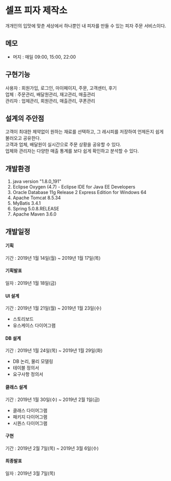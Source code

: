 # 셀프 피자 제작소
개개인의 입맛에 맞춘 세상에서 하나뿐인 내 피자를 만들 수 있는 피자 주문 서비스이다.

## 메모
- 머지 : 매일 09:00, 15:00, 22:00

## 구현기능
사용자 : 회원가입, 로그인, 마이페이지, 주문, 고객센터, 후기  
업체 : 주문관리, 배달원관리, 재고관리, 매출관리  
관리자 : 업체관리, 회원관리, 매출관리, 쿠폰관리

## 설계의 주안점
고객이 최대한 제약없이 원하는 재료를 선택하고, 그 레시피를 저장하여 언제든지 쉽게 불러오고 공유한다.  
고객과 업체, 배달원이 실시간으로 주문 상황을 공유할 수 있다.  
업체와 관리자는 다양한 매출 통계를 보다 쉽게 확인하고 분석할 수 있다.

## 개발환경
1. java version "1.8.0_191"
2. Eclipse Oxygen (4.7) - Eclipse IDE for Java EE Developers
3. Oracle Database 11g Release 2 Express Edition for Windows 64
4. Apache Tomcat 8.5.34
5. MyBatis 3.4.1
6. Spring 5.0.8.RELEASE
7. Apache Maven 3.6.0

## 개발일정
#### 기획
기간 : 2019년 1월 14일(월) ~ 2019년 1월 17일(목)
#### 기획발표
일자 : 2019년 1월 18일(금)
#### UI 설계
기간 : 2019년 1월 21일(월) ~ 2019년 1월 23일(수)
- 스토리보드
- 유스케이스 다이어그램
#### DB 설계
기간 : 2019년 1월 24일(목) ~ 2019년 1월 29일(화)
- DB 논리, 물리 모델링
- 테이블 정의서
- 요구사항 정의서
#### 클래스 설계
기간 : 2019년 1월 30일(수) ~ 2019년 2월 1일(금)
- 클래스 다이어그램
- 패키지 다이어그램
- 시퀀스 다이어그램
#### 구현
기간 : 2019년 2월 7일(목) ~ 2019년 3월 6일(수)
#### 최종발표
일자 : 2019년 3월 7일(목)
